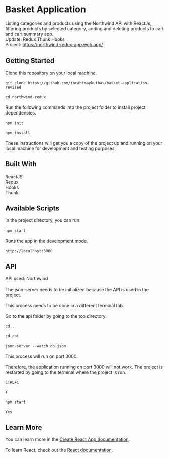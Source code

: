 # Basket Application
Listing categories and products using the Northwind API with ReactJs, filtering products by selected category, adding and deleting products to cart and cart summary app.<br>
Update: Redux Thunk Hooks <br>
Project: https://northwind-redux-app.web.app/
## Getting Started
Clone this repository on your local machine.<br/><br/>
`git clone https://github.com/ibrahimaykutbas/basket-application-revised`<br/><br/>
`cd northwind-redux`<br/><br/>
Run the following commands into the project folder to install project dependencies.<br/><br/>
`npm init`<br/><br/>
`npm install`<br/><br/>
These instructions will get you a copy of the project up and running on your local machine for development and testing purposes.<br/>
## Built With
ReactJS<br/>
Redux<br/>
Hooks<br/>
Thunk
## Available Scripts
In the project directory, you can run: <br/><br/>
`npm start`<br/><br/>
Runs the app in the development mode.<br/><br/>
`http://localhost:3000`<br/>
## API
API used: Northwind <br/><br/>
The json-server needs to be initialized because the API is used in the project.<br/><br/>
This process needs to be done in a different terminal tab.<br/><br/>
Go to the api folder by going to the top directory.<br/><br/>
`cd..` <br/><br/>
`cd api` <br/><br/>
`json-server --watch db.json` <br/><br/>
This process will run on port 3000.<br/><br/>
Therefore, the application running on port 3000 will not work. The project is restarted by going to the terminal where the project is run.<br/><br/>
`CTRL+C` <br/><br/>
`Y`<br/><br/>
`npm start` <br/><br/>
`Yes`<br/>
## Learn More
You can learn more in the [Create React App documentation](https://create-react-app.dev/docs/getting-started/).<br/><br/>
To learn React, check out the [React documentation](https://reactjs.org/).
